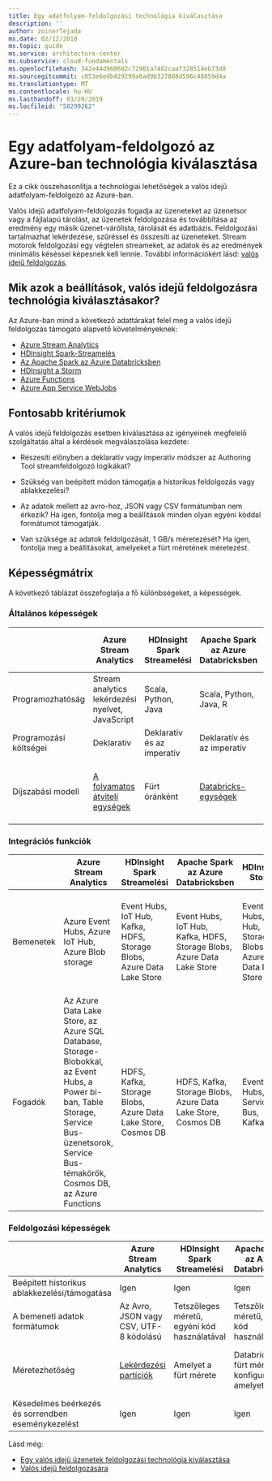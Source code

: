```yaml
---
title: Egy adatfolyam-feldolgozási technológia kiválasztása
description: ''
author: zoinerTejada
ms.date: 02/12/2018
ms.topic: guide
ms.service: architecture-center
ms.subservice: cloud-fundamentals
ms.openlocfilehash: 342e44d960682c72901a7482caaf328514eb73d8
ms.sourcegitcommit: c053e6edb429299a0ad9b327888d596c48859d4a
ms.translationtype: MT
ms.contentlocale: hu-HU
ms.lasthandoff: 03/20/2019
ms.locfileid: "58299262"
---
```

# <a name="choosing-a-stream-processing-technology-in-azure"></a>Egy adatfolyam-feldolgozó az Azure-ban technológia kiválasztása

Ez a cikk összehasonlítja a technológiai lehetőségek a valós idejű adatfolyam-feldolgozó az Azure-ban.

Valós idejű adatfolyam-feldolgozás fogadja az üzeneteket az üzenetsor vagy a fájlalapú tárolást, az üzenetek feldolgozása és továbbítása az eredmény egy másik üzenet-várólista, tárolását és adatbázis. Feldolgozási tartalmazhat lekérdezése, szűréssel és összesíti az üzeneteket. Stream motorok feldolgozási egy végtelen streameket, az adatok és az eredmények minimális késéssel képesnek kell lennie. További információkért lásd: [valós idejű feldolgozás](../big-data/real-time-processing.md).

<!-- markdownlint-disable MD026 -->

## <a name="what-are-your-options-when-choosing-a-technology-for-real-time-processing"></a>Mik azok a beállítások, valós idejű feldolgozásra technológia kiválasztásakor?

<!-- markdownlint-enable MD026 -->

Az Azure-ban mind a következő adattárakat felel meg a valós idejű feldolgozás támogató alapvető követelményeknek:

- [Azure Stream Analytics](/azure/stream-analytics/)
- [HDInsight Spark-Streamelés](/azure/hdinsight/spark/apache-spark-streaming-overview)
- [Az Apache Spark az Azure Databricksben](/azure/azure-databricks/)
- [HDInsight a Storm](/azure/hdinsight/storm/apache-storm-overview)
- [Azure Functions](/azure/azure-functions/functions-overview)
- [Azure App Service WebJobs](/azure/app-service/web-sites-create-web-jobs)

## <a name="key-selection-criteria"></a>Fontosabb kritériumok

A valós idejű feldolgozás esetben kiválasztása az igényeinek megfelelő szolgáltatás által a kérdések megválaszolása kezdete:

- Részesíti előnyben a deklaratív vagy imperatív módszer az Authoring Tool streamfeldolgozó logikákat?

- Szükség van beépített módon támogatja a historikus feldolgozás vagy ablakkezelési?

- Az adatok mellett az avro-hoz, JSON vagy CSV formátumban nem érkezik? Ha igen, fontolja meg a beállítások minden olyan egyéni kóddal formátumot támogatják.

- Van szüksége az adatok feldolgozását, 1 GB/s méretezését? Ha igen, fontolja meg a beállításokat, amelyeket a fürt méretének méretezést.

## <a name="capability-matrix"></a>Képességmátrix

A következő táblázat összefoglalja a fő különbségeket, a képességek.

### <a name="general-capabilities"></a>Általános képességek

| | Azure Stream Analytics | HDInsight Spark Streamelési | Apache Spark az Azure Databricksben | HDInsight Storm | Azure Functions | Azure App Service WebJobs |
| --- | --- | --- | --- | --- | --- | --- |
| Programozhatóság | Stream analytics lekérdezési nyelvet, JavaScript | Scala, Python, Java | Scala, Python, Java, R | Java, C# | C#, F#, Node.js | C#, Node.js, PHP, Java, Python |
| Programozási költségei | Deklaratív | Deklaratív és az imperatív | Deklaratív és az imperatív | Imperatív | Imperatív | Imperatív |
| Díjszabási modell | [A folyamatos átviteli egységek](https://azure.microsoft.com/pricing/details/stream-analytics/) | Fürt óránként | [Databricks-egységek](https://azure.microsoft.com/pricing/details/databricks/) | Fürt óránként | Egy függvény végrehajtási és az erőforrás-felhasználás | App service csomag óránként |  

### <a name="integration-capabilities"></a>Integrációs funkciók

| | Azure Stream Analytics | HDInsight Spark Streamelési | Apache Spark az Azure Databricksben | HDInsight Storm | Azure Functions | Azure App Service WebJobs |
| --- | --- | --- | --- | --- | --- | --- |
| Bemenetek | Azure Event Hubs, Azure IoT Hub, Azure Blob storage  | Event Hubs, IoT Hub, Kafka, HDFS, Storage Blobs, Azure Data Lake Store  | Event Hubs, IoT Hub, Kafka, HDFS, Storage Blobs, Azure Data Lake Store  | Event Hubs, IoT Hub, Storage Blobs, Azure Data Lake Store  | [Támogatott kötések](/azure/azure-functions/functions-triggers-bindings#supported-bindings) | A Service Bus, tároló-üzenetsorok, Storage-Blobokkal, az Event Hubs, Webhookok, Cosmos DB-fájlok |
| Fogadók |  Az Azure Data Lake Store, az Azure SQL Database, Storage-Blobokkal, az Event Hubs, a Power bi-ban, Table Storage, Service Bus-üzenetsorok, Service Bus-témakörök, Cosmos DB, az Azure Functions  | HDFS, Kafka, Storage Blobs, Azure Data Lake Store, Cosmos DB | HDFS, Kafka, Storage Blobs, Azure Data Lake Store, Cosmos DB | Event Hubs, Service Bus, Kafka | [Támogatott kötések](/azure/azure-functions/functions-triggers-bindings#supported-bindings) | A Service Bus, tároló-üzenetsorok, Storage-Blobokkal, az Event Hubs, Webhookok, Cosmos DB-fájlok |

### <a name="processing-capabilities"></a>Feldolgozási képességek

| | Azure Stream Analytics | HDInsight Spark Streamelési | Apache Spark az Azure Databricksben | HDInsight Storm | Azure Functions | Azure App Service WebJobs |
| --- | --- | --- | --- | --- | --- | --- |
| Beépített historikus ablakkezelési/támogatása | Igen | Igen | Igen | Igen | Nem | Nem |
| A bemeneti adatok formátumok | Az Avro, JSON vagy CSV, UTF-8 kódolású | Tetszőleges méretű, egyéni kód használatával | Tetszőleges méretű, egyéni kód használatával | Tetszőleges méretű, egyéni kód használatával | Tetszőleges méretű, egyéni kód használatával | Tetszőleges méretű, egyéni kód használatával |
| Méretezhetőség | [Lekérdezési partíciók](/azure/stream-analytics/stream-analytics-parallelization) | Amelyet a fürt mérete | Databricks-fürt méretezés konfigurálása, amelyet | Amelyet a fürt mérete | Akár 200 függvény alkalmazáspéldány párhuzamos feldolgozása | Amelyet az app service kapacitás megtervezése |
| Késedelmes beérkezés és sorrendben eseménykezelést | Igen | Igen | Igen | Igen | Nem | Nem |

Lásd még:

- [Egy valós idejű üzenetek feldolgozási technológia kiválasztása](./real-time-ingestion.md)
- [Valós idejű feldolgozására](../big-data/real-time-processing.md)

